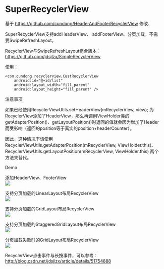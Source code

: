 # SuperRecyclerView
基于 https://github.com/cundong/HeaderAndFooterRecyclerView 修改.

SuperRecyclerView支持addHeaderView、 addFooterView、分页加载，不需要SwipeRefreshLayout。

RecyclerView与SwipeRefreshLayout组合版本： https://github.com/jdsjlzx/SimpleRecyclerView

使用：
<RelativeLayout xmlns:android="http://schemas.android.com/apk/res/android"
    android:layout_width="match_parent"
    android:layout_height="match_parent"
    android:background="@color/color_ff"
    android:orientation="vertical">

    <com.cundong.recyclerview.CustRecyclerView
        android:id="@+id/list"
        android:layout_width="fill_parent"
        android:layout_height="fill_parent" />

</RelativeLayout>


注意事项

如果已经使用RecyclerViewUtils.setHeaderView(mRecyclerView, view); 为RecyclerView添加了HeaderView，那么再调用ViewHolder类的getAdapterPosition()、getLayoutPosition()时返回的值就会因为增加了Header而受影响（返回的position等于真实的position+headerCounter）。

因此，这种情况下请使用RecyclerViewUtils.getAdapterPosition(mRecyclerView, ViewHolder.this)、RecyclerViewUtils.getLayoutPosition(mRecyclerView, ViewHolder.this) 两个方法来替代。

Demo

添加HeaderView、FooterView
<br>
![](https://raw.githubusercontent.com/cundong/HeaderAndFooterRecyclerView/master/art/art1.png)

支持分页加载的LinearLayout布局RecyclerView
<br>
![](https://raw.githubusercontent.com/cundong/HeaderAndFooterRecyclerView/master/art/art2.png)

支持分页加载的GridLayout布局RecyclerView
<br>
![](https://raw.githubusercontent.com/cundong/HeaderAndFooterRecyclerView/master/art/art3.png)

支持分页加载的StaggeredGridLayout布局RecyclerView
<br>
![](https://raw.githubusercontent.com/cundong/HeaderAndFooterRecyclerView/master/art/art4.png)

分页加载失败时的GridLayout布局RecyclerView
<br>
![](https://raw.githubusercontent.com/cundong/HeaderAndFooterRecyclerView/master/art/art5.png)


RecyclerView点击事件与长按事件，可以参考：
http://blog.csdn.net/jdsjlzx/article/details/51754888
